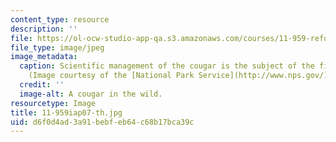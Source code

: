```yaml
---
content_type: resource
description: ''
file: https://ol-ocw-studio-app-qa.s3.amazonaws.com/courses/11-959-reforming-natural-resources-governance-failings-of-scientific-rationalism-and-alternatives-for-building-common-ground-january-iap-2007/d6f0d4ad3a91bebfeb64c68b17bca39c_11-959iap07-th.jpg
file_type: image/jpeg
image_metadata:
  caption: Scientific management of the cougar is the subject of the first lecture.
    (Image courtesy of the [National Park Service](http://www.nps.gov/).)
  credit: ''
  image-alt: A cougar in the wild.
resourcetype: Image
title: 11-959iap07-th.jpg
uid: d6f0d4ad-3a91-bebf-eb64-c68b17bca39c
---
```

